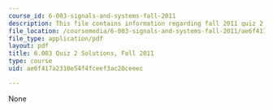 ```yaml
---
course_id: 6-003-signals-and-systems-fall-2011
description: This file contains information regarding fall 2011 quiz 2 solutions.
file_location: /coursemedia/6-003-signals-and-systems-fall-2011/ae6f417a2310e54f4fceef3ac20ceeec_MIT6_003F11_q2_sol.pdf
file_type: application/pdf
layout: pdf
title: 6.003 Quiz 2 Solutions, Fall 2011
type: course
uid: ae6f417a2310e54f4fceef3ac20ceeec

---
```

None
